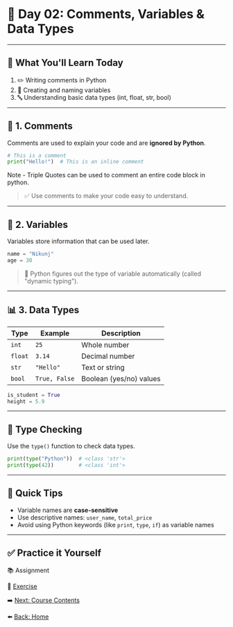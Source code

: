 # 📘 Day 02: Comments, Variables & Data Types

---

## 🧠 What You'll Learn Today

1. ✏️ Writing comments in Python
2. 🧮 Creating and naming variables
3. 🔤 Understanding basic data types (int, float, str, bool)

---

## 🧾 1. Comments

Comments are used to explain your code and are **ignored by Python**.

```python
# This is a comment
print("Hello!")  # This is an inline comment
```

Note - Triple Quotes can be used to comment an entire code block in python. 

> ✅ Use comments to make your code easy to understand.

---

## 💾 2. Variables

Variables store information that can be used later.

```python
name = "Nikunj"
age = 30
```

> 🧠 Python figures out the type of variable automatically (called "dynamic typing").

---

## 📊 3. Data Types

| Type      | Example        | Description                  |
|-----------|----------------|------------------------------|
| `int`     | `25`           | Whole number                 |
| `float`   | `3.14`         | Decimal number               |
| `str`     | `"Hello"`      | Text or string               |
| `bool`    | `True, False`  | Boolean (yes/no) values      |

```python
is_student = True
height = 5.9
```

---

## 🔄 Type Checking

Use the `type()` function to check data types.

```python
print(type("Python"))  # <class 'str'>
print(type(42))        # <class 'int'>
```

---

## 🧠 Quick Tips

- Variable names are **case-sensitive**
- Use descriptive names: `user_name`, `total_price`
- Avoid using Python keywords (like `print`, `type`, `if`) as variable names

---

## ✅ Practice it Yourself

📚 Assignment

🧠 [Exercise](./exercise.md)




➡️ [Next: Course Contents](../CourseContents.md)

⬅️ [Back: Home](../index.md)

